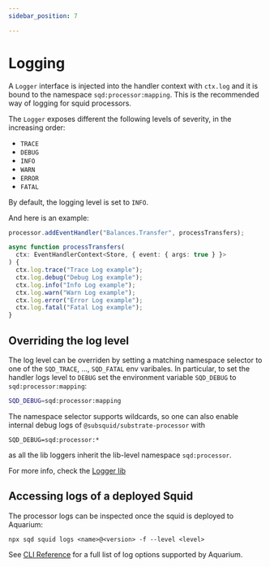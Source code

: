 ```yaml
---
sidebar_position: 7

---
```


# Logging

A `Logger` interface is injected into the handler context with `ctx.log` and it is bound to the namespace `sqd:processor:mapping`. This is the recommended way of logging for squid processors. 

The `Logger` exposes different the following levels of severity, in the increasing order:

* `TRACE`
* `DEBUG`
* `INFO`
* `WARN`
* `ERROR`
* `FATAL`

By default, the logging level is set to `INFO`. 

And here is an example:

```typescript
processor.addEventHandler("Balances.Transfer", processTransfers);

async function processTransfers(
  ctx: EventHandlerContext<Store, { event: { args: true } }>
) {
  ctx.log.trace("Trace Log example");
  ctx.log.debug("Debug Log example");
  ctx.log.info("Info Log example");
  ctx.log.warn("Warn Log example");
  ctx.log.error("Error Log example");
  ctx.log.fatal("Fatal Log example");
}
```

## Overriding the log level

The log level can be overriden by setting a matching namespace selector to one of the `SQD_TRACE`, ..., `SQD_FATAL` env varibales. In particular, to set the handler logs level to `DEBUG` set the environment variable `SQD_DEBUG` to `sqd:processor:mapping`:

```bash
SQD_DEBUG=sqd:processor:mapping
```

The namespace selector supports wildcards, so one can also enable internal debug logs of `@subsquid/substrate-processor` with
```
SQD_DEBUG=sqd:processor:*
```
as all the lib loggers inherit the lib-level namespace `sqd:processor`.

For more info, check the [Logger lib](https://github.com/subsquid/squid/tree/master/util/logger)


## Accessing logs of a deployed Squid

The processor logs can be inspected once the squid is deployed to Aquarium:

```
npx sqd squid logs <name>@<version> -f --level <level>
```

See [CLI Reference](/docs/deploy-squid/squid-cli) for a full list of log options supported by Aquarium.
